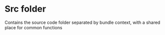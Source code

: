 # Src folder

Contains the source code folder separated by bundle context, with a shared place for common functions
